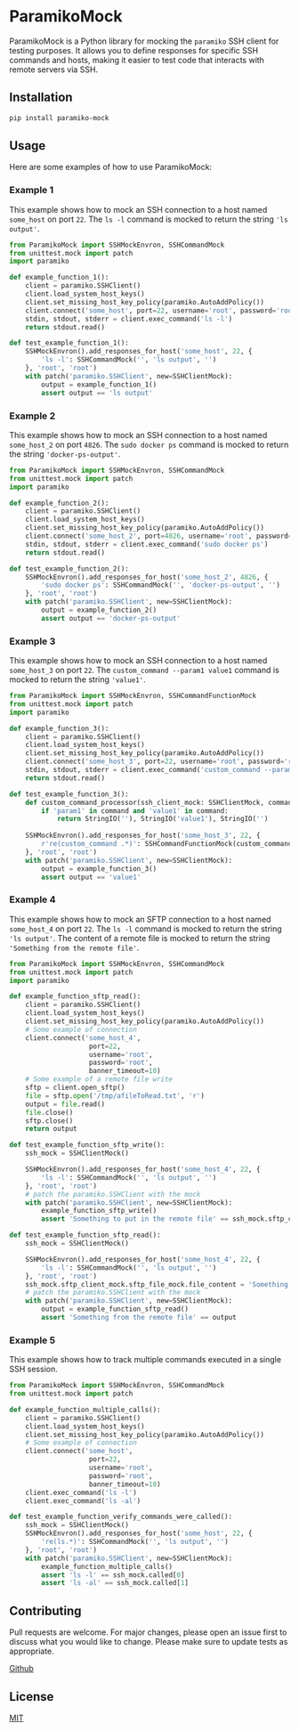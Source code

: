 # ParamikoMock

ParamikoMock is a Python library for mocking the `paramiko` SSH client for testing purposes. It allows you to define responses for specific SSH commands and hosts, making it easier to test code that interacts with remote servers via SSH. 

## Installation

```bash
pip install paramiko-mock
```

## Usage

Here are some examples of how to use ParamikoMock:

### Example 1

This example shows how to mock an SSH connection to a host named `some_host` on port `22`. The `ls -l` command is mocked to return the string `'ls output'`.

```python
from ParamikoMock import SSHMockEnvron, SSHCommandMock
from unittest.mock import patch
import paramiko

def example_function_1():
    client = paramiko.SSHClient()
    client.load_system_host_keys()
    client.set_missing_host_key_policy(paramiko.AutoAddPolicy())
    client.connect('some_host', port=22, username='root', password='root', banner_timeout=10)
    stdin, stdout, stderr = client.exec_command('ls -l')
    return stdout.read()

def test_example_function_1():
    SSHMockEnvron().add_responses_for_host('some_host', 22, {
        'ls -l': SSHCommandMock('', 'ls output', '')
    }, 'root', 'root')
    with patch('paramiko.SSHClient', new=SSHClientMock): 
        output = example_function_1()
        assert output == 'ls output'
```

### Example 2

This example shows how to mock an SSH connection to a host named `some_host_2` on port `4826`. The `sudo docker ps` command is mocked to return the string `'docker-ps-output'`.

```python
from ParamikoMock import SSHMockEnvron, SSHCommandMock
from unittest.mock import patch
import paramiko

def example_function_2():
    client = paramiko.SSHClient()
    client.load_system_host_keys()
    client.set_missing_host_key_policy(paramiko.AutoAddPolicy())
    client.connect('some_host_2', port=4826, username='root', password='root', banner_timeout=10)
    stdin, stdout, stderr = client.exec_command('sudo docker ps')
    return stdout.read()

def test_example_function_2():
    SSHMockEnvron().add_responses_for_host('some_host_2', 4826, {
        'sudo docker ps': SSHCommandMock('', 'docker-ps-output', '')
    }, 'root', 'root')
    with patch('paramiko.SSHClient', new=SSHClientMock): 
        output = example_function_2()
        assert output == 'docker-ps-output'
```

### Example 3

This example shows how to mock an SSH connection to a host named `some_host_3` on port `22`. The `custom_command --param1 value1` command is mocked to return the string `'value1'`.

```python
from ParamikoMock import SSHMockEnvron, SSHCommandFunctionMock
from unittest.mock import patch
import paramiko

def example_function_3():
    client = paramiko.SSHClient()
    client.load_system_host_keys()
    client.set_missing_host_key_policy(paramiko.AutoAddPolicy())
    client.connect('some_host_3', port=22, username='root', password='root', banner_timeout=10)
    stdin, stdout, stderr = client.exec_command('custom_command --param1 value1')
    return stdout.read()

def test_example_function_3():
    def custom_command_processor(ssh_client_mock: SSHClientMock, command: str):
        if 'param1' in command and 'value1' in command:
            return StringIO(''), StringIO('value1'), StringIO('')
    
    SSHMockEnvron().add_responses_for_host('some_host_3', 22, {
        r're(custom_command .*)': SSHCommandFunctionMock(custom_command_processor)
    }, 'root', 'root')
    with patch('paramiko.SSHClient', new=SSHClientMock): 
        output = example_function_3()
        assert output == 'value1'
```

### Example 4 

This example shows how to mock an SFTP connection to a host named `some_host_4` on port `22`. The `ls -l` command is mocked to return the string `'ls output'`. The content of a remote file is mocked to return the string `'Something from the remote file'`.

```python
from ParamikoMock import SSHMockEnvron, SSHCommandMock
from unittest.mock import patch
import paramiko

def example_function_sftp_read():
    client = paramiko.SSHClient()
    client.load_system_host_keys()
    client.set_missing_host_key_policy(paramiko.AutoAddPolicy())
    # Some example of connection
    client.connect('some_host_4',
                    port=22,
                    username='root',
                    password='root',
                    banner_timeout=10)
    # Some example of a remote file write
    sftp = client.open_sftp()
    file = sftp.open('/tmp/afileToRead.txt', 'r')
    output = file.read()
    file.close()
    sftp.close()
    return output

def test_example_function_sftp_write():
    ssh_mock = SSHClientMock()

    SSHMockEnvron().add_responses_for_host('some_host_4', 22, {
        'ls -l': SSHCommandMock('', 'ls output', '')
    }, 'root', 'root')
    # patch the paramiko.SSHClient with the mock
    with patch('paramiko.SSHClient', new=SSHClientMock): 
        example_function_sftp_write()
        assert 'Something to put in the remote file' == ssh_mock.sftp_client_mock.sftp_file_mock.written[0]

def test_example_function_sftp_read():
    ssh_mock = SSHClientMock()

    SSHMockEnvron().add_responses_for_host('some_host_4', 22, {
        'ls -l': SSHCommandMock('', 'ls output', '')
    }, 'root', 'root')
    ssh_mock.sftp_client_mock.sftp_file_mock.file_content = 'Something from the remote file'
    # patch the paramiko.SSHClient with the mock
    with patch('paramiko.SSHClient', new=SSHClientMock): 
        output = example_function_sftp_read()
        assert 'Something from the remote file' == output
```

### Example 5

This example shows how to track multiple commands executed in a single SSH session.

```python
from ParamikoMock import SSHMockEnvron, SSHCommandMock
from unittest.mock import patch

def example_function_multiple_calls():
    client = paramiko.SSHClient()
    client.load_system_host_keys()
    client.set_missing_host_key_policy(paramiko.AutoAddPolicy())
    # Some example of connection
    client.connect('some_host',
                    port=22,
                    username='root',
                    password='root',
                    banner_timeout=10)
    client.exec_command('ls -l')
    client.exec_command('ls -al')

def test_example_function_verify_commands_were_called():
    ssh_mock = SSHClientMock()
    SSHMockEnvron().add_responses_for_host('some_host', 22, {
        're(ls.*)': SSHCommandMock('', 'ls output', '')
    }, 'root', 'root')
    with patch('paramiko.SSHClient', new=SSHClientMock):
        example_function_multiple_calls()
        assert 'ls -l' == ssh_mock.called[0]
        assert 'ls -al' == ssh_mock.called[1]
```

## Contributing

Pull requests are welcome. For major changes, please open an issue first to discuss what you would like to change.
Please make sure to update tests as appropriate.

[Github](https://github.com/ghhwer/paramiko-ssh-mock)

## License

[MIT](https://choosealicense.com/licenses/mit/) 